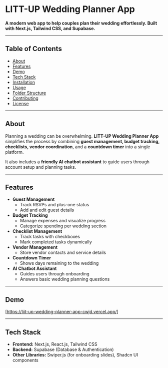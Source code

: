 # LITT-UP Wedding Planner App

**A modern web app to help couples plan their wedding effortlessly. Built with Next.js, Tailwind CSS, and Supabase.**

---

## Table of Contents
- [About](#about)
- [Features](#features)
- [Demo](#demo)
- [Tech Stack](#tech-stack)
- [Installation](#installation)
- [Usage](#usage)
- [Folder Structure](#folder-structure)
- [Contributing](#contributing)
- [License](#license)

---

## About
Planning a wedding can be overwhelming. **LITT-UP Wedding Planner App** simplifies the process by combining **guest management, budget tracking, checklists, vendor coordination**, and a **countdown timer** into a single platform.  

It also includes a **friendly AI chatbot assistant** to guide users through account setup and planning tasks.

---

## Features
- **Guest Management**
  - Track RSVPs and plus-one status
  - Add and edit guest details
- **Budget Tracking**
  - Manage expenses and visualize progress
  - Categorize spending per wedding section
- **Checklist Management**
  - Track tasks with checkboxes
  - Mark completed tasks dynamically
- **Vendor Management**
  - Store vendor contacts and service details
- **Countdown Timer**
  - Shows days remaining to the wedding
- **AI Chatbot Assistant**
  - Guides users through onboarding
  - Answers basic wedding planning questions

---

## Demo
[https://liit-up-wedding-planner-app-cwjd.vercel.app/]

---

## Tech Stack
- **Frontend:** Next.js, React.js, Tailwind CSS
- **Backend:** Supabase (Database & Authentication)
- **Other Libraries:** Swiper.js (for onboarding slides), Shadcn UI components



